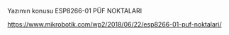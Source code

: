 Yazımın konusu ESP8266-01 PÜF NOKTALARI

https://www.mikrobotik.com/wp2/2018/06/22/esp8266-01-puf-noktalari/


